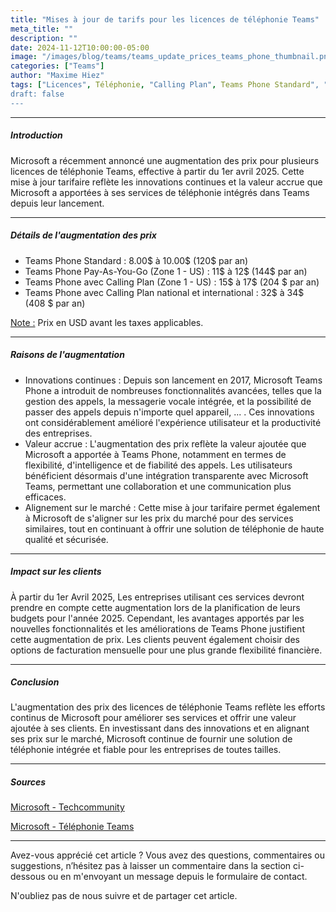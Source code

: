 ```yaml
---
title: "Mises à jour de tarifs pour les licences de téléphonie Teams"
meta_title: ""
description: ""
date: 2024-11-12T10:00:00-05:00
image: "/images/blog/teams/teams_update_prices_teams_phone_thumbnail.png"
categories: ["Teams"]
author: "Maxime Hiez"
tags: ["Licences", Téléphonie, "Calling Plan", Teams Phone Standard", "Pay-As-You-Go"]
draft: false
---
```

---

##### Introduction
Microsoft a récemment annoncé une augmentation des prix pour plusieurs licences de téléphonie Teams, effective à partir du 1er avril 2025. Cette mise à jour tarifaire reflète les innovations continues et la valeur accrue que Microsoft a apportées à ses services de téléphonie intégrés dans Teams depuis leur lancement.

---

##### Détails de l'augmentation des prix
- Teams Phone Standard : 8.00$ à 10.00$ (120$ par an)
- Teams Phone Pay-As-You-Go (Zone 1 - US) : 11$ à 12$ (144$ par an)
- Teams Phone avec Calling Plan (Zone 1 - US) : 15$ à 17$ (204 $ par an)
- Teams Phone avec Calling Plan national et international : 32$ à 34$ (408 $ par an)

<u>Note :</u> Prix en USD avant les taxes applicables.

---

##### Raisons de l'augmentation
- Innovations continues : Depuis son lancement en 2017, Microsoft Teams Phone a introduit de nombreuses fonctionnalités avancées, telles que la gestion des appels, la messagerie vocale intégrée, et la possibilité de passer des appels depuis n'importe quel appareil, ... . Ces innovations ont considérablement amélioré l'expérience utilisateur et la productivité des entreprises.
- Valeur accrue : L'augmentation des prix reflète la valeur ajoutée que Microsoft a apportée à Teams Phone, notamment en termes de flexibilité, d'intelligence et de fiabilité des appels. Les utilisateurs bénéficient désormais d'une intégration transparente avec Microsoft Teams, permettant une collaboration et une communication plus efficaces.
- Alignement sur le marché : Cette mise à jour tarifaire permet également à Microsoft de s'aligner sur les prix du marché pour des services similaires, tout en continuant à offrir une solution de téléphonie de haute qualité et sécurisée.

---

##### Impact sur les clients

À partir du 1er Avril 2025, Les entreprises utilisant ces services devront prendre en compte cette augmentation lors de la planification de leurs budgets pour l'année 2025. Cependant, les avantages apportés par les nouvelles fonctionnalités et les améliorations de Teams Phone justifient cette augmentation de prix. Les clients peuvent également choisir des options de facturation mensuelle pour une plus grande flexibilité financière.

---

##### Conclusion

L'augmentation des prix des licences de téléphonie Teams reflète les efforts continus de Microsoft pour améliorer ses services et offrir une valeur ajoutée à ses clients. En investissant dans des innovations et en alignant ses prix sur le marché, Microsoft continue de fournir une solution de téléphonie intégrée et fiable pour les entreprises de toutes tailles.

---

##### Sources
[Microsoft - Techcommunity](https://techcommunity.microsoft.com/blog/microsoft_365blog/flexible-billing-for-microsoft-365-copilot-pricing-updates-for-annual-subscripti/4288536?wt.mc_id=MVP_315241)

[Microsoft - Téléphonie Teams](https://www.microsoft.com/fr-ca/microsoft-teams/microsoft-teams-phone)

---


Avez-vous apprécié cet article ? Vous avez des questions, commentaires ou suggestions, n’hésitez pas à laisser un commentaire dans la section ci-dessous ou en m'envoyant un message depuis le formulaire de contact.

N'oubliez pas de nous suivre et de partager cet article.